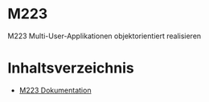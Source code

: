 # M223
M223 Multi-User-Applikationen objektorientiert realisieren

# Inhaltsverzeichnis
- [M223 Dokumentation](./M223%20Dokumentation.docx)